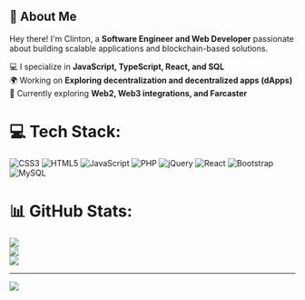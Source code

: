 ## 👋 About Me  

Hey there! I'm Clinton, a **Software Engineer and Web Developer** passionate about building scalable applications and blockchain-based solutions.  

💻 I specialize in **JavaScript, TypeScript, React, and SQL**  
🌍 Working on **Exploring decentralization and decentralized apps (dApps)**  
🚀 Currently exploring **Web2, Web3 integrations, and Farcaster**  

# 💻 Tech Stack:
![CSS3](https://img.shields.io/badge/css3-%231572B6.svg?style=for-the-badge&logo=css3&logoColor=white) ![HTML5](https://img.shields.io/badge/html5-%23E34F26.svg?style=for-the-badge&logo=html5&logoColor=white) ![JavaScript](https://img.shields.io/badge/javascript-%23323330.svg?style=for-the-badge&logo=javascript&logoColor=%23F7DF1E) ![PHP](https://img.shields.io/badge/php-%23777BB4.svg?style=for-the-badge&logo=php&logoColor=white) ![jQuery](https://img.shields.io/badge/jquery-%230769AD.svg?style=for-the-badge&logo=jquery&logoColor=white) ![React](https://img.shields.io/badge/react-%2320232a.svg?style=for-the-badge&logo=react&logoColor=%2361DAFB) ![Bootstrap](https://img.shields.io/badge/bootstrap-%23563D7C.svg?style=for-the-badge&logo=bootstrap&logoColor=white) ![MySQL](https://img.shields.io/badge/mysql-%2300f.svg?style=for-the-badge&logo=mysql&logoColor=white)
# 📊 GitHub Stats:
![](https://github-readme-stats.vercel.app/api?username=kiddmetro&theme=react&hide_border=true&include_all_commits=false&count_private=false)<br/>
![](https://github-readme-streak-stats.herokuapp.com/?user=kiddmetro&theme=react&hide_border=true)<br/>
![](https://github-readme-stats.vercel.app/api/top-langs/?username=kiddmetro&theme=react&hide_border=true&include_all_commits=false&count_private=false&layout=compact)

---
[![](https://visitcount.itsvg.in/api?id=kiddmetro&icon=2&color=12)](https://visitcount.itsvg.in)

<!-- Proudly created with GPRM ( https://gprm.itsvg.in ) -->
